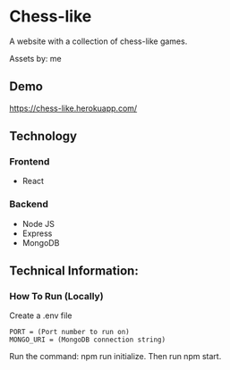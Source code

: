 # Chess-like
A website with a collection of chess-like games.

Assets by: me

## Demo
https://chess-like.herokuapp.com/

## Technology
### Frontend
- React

### Backend
- Node JS
- Express
- MongoDB

## Technical Information:

### How To Run (Locally)
Create a .env file

    PORT = (Port number to run on)
    MONGO_URI = (MongoDB connection string)

Run the command: npm run initialize. Then run npm start.